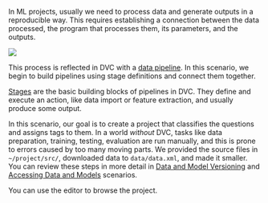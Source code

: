 In ML projects, usually we need to process data and generate outputs in a
reproducible way. This requires establishing a connection between the data
processed, the program that processes them, its parameters, and the outputs.

![](/dvc/courses/get-started/stages/assets/example-flow.png)

This process is reflected in DVC with a [data pipeline][bcpipeline]. In this
scenario, we begin to build pipelines using stage definitions and connect them
together.


[bcpipeline]: https://dvc.org/doc/user-guide/basic-concepts/pipeline

[Stages][bcstage] are the basic building blocks of pipelines in DVC. They define
and execute an action, like data import or feature extraction, and usually
produce some output. 

[bcstage]: https://dvc.org/doc/user-guide/basic-concepts/stage

In this scenario, our goal is to create a project that classifies the
questions and assigns tags to them. In a world _without_ DVC, tasks like
data preparation, training, testing, evaluation are run manually, and this
is prone to errors caused by too many moving parts. We provided the source
files in `~/project/src/`, downloaded data to `data/data.xml`, and made it
smaller. You can review these steps in more detail in [Data and Model
Versioning][v] and [Accessing Data and Models][a] scenarios.

[v]: https://katacoda.com/dvc/courses/get-started/versioning
[a]: https://katacoda.com/dvc/courses/get-started/accessing

You can use the editor to browse the project.
